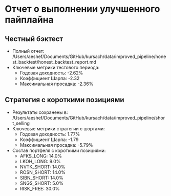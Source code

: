 # Отчет о выполнении улучшенного пайплайна

## Честный бэктест
* Полный отчет: /Users/aeshef/Documents/GitHub/kursach/data/improved_pipeline/honest_backtest/honest_backtest_report.md
* Ключевые метрики тестового периода:
  - Годовая доходность: -2.62%
  - Коэффициент Шарпа: -2.32
  - Максимальная просадка: -2.36%

## Стратегия с короткими позициями
* Результаты сохранены в: /Users/aeshef/Documents/GitHub/kursach/data/improved_pipeline/short_selling
* Ключевые метрики стратегии с шортами:
  - Годовая доходность: 1.77%
  - Коэффициент Шарпа: -1.79
  - Максимальная просадка: -5.79%
* Состав портфеля с короткими позициями:
  - AFKS_LONG: 14.0%
  - LKOH_LONG: 9.0%
  - NVTK_SHORT: 14.0%
  - ROSN_SHORT: 14.0%
  - SIBN_SHORT: 14.0%
  - SNGS_SHORT: 5.0%
  - RISK_FREE: 30.0%
